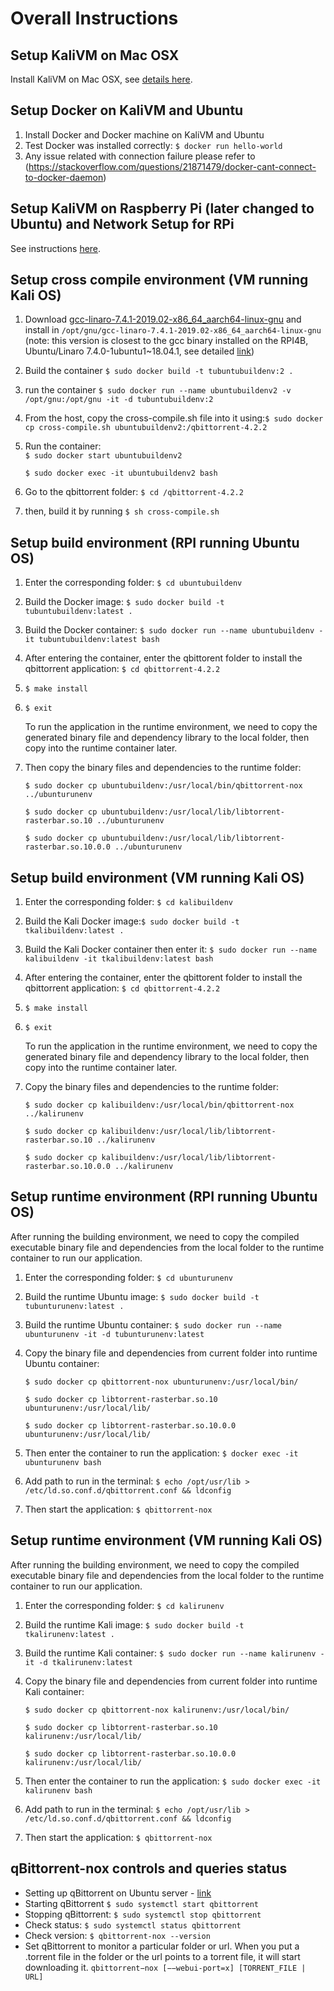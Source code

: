 # Overall Instructions

## Setup KaliVM on Mac OSX

Install KaliVM on Mac OSX, see [details here](https://github.com/jhu-information-security-institute/NwSec/wiki/JHUISI-VM).

## Setup Docker on KaliVM and Ubuntu

1. Install Docker and Docker machine on KaliVM and Ubuntu
2. Test Docker was installed correctly: `$ docker run hello-world`
3. Any issue related with connection failure please refer to (https://stackoverflow.com/questions/21871479/docker-cant-connect-to-docker-daemon)

## Setup KaliVM on Raspberry Pi (later changed to Ubuntu) and Network Setup for RPi

See instructions [here](https://github.com/jhu-information-security-institute/NwSec/wiki/Kali-RPI4B).

## Setup cross compile environment (VM running Kali OS)

1. Download [gcc-linaro-7.4.1-2019.02-x86_64_aarch64-linux-gnu](https://releases.linaro.org/components/toolchain/binaries/7.4-2019.02/aarch64-linux-gnu) and install in `/opt/gnu/gcc-linaro-7.4.1-2019.02-x86_64_aarch64-linux-gnu` (note: this version is closest to the gcc binary installed on the RPI4B, Ubuntu/Linaro 7.4.0-1ubuntu1~18.04.1, see detailed [link](https://releases.linaro.org/components/toolchain/binaries/7.4-2019.02/aarch64-linux-gnu/))
2. Build the container `$ sudo docker build -t tubuntubuildenv:2 .`
3. run the container `$ sudo docker run --name ubuntubuildenv2 -v /opt/gnu:/opt/gnu -it -d tubuntubuildenv:2`
4. From the host, copy the cross-compile.sh file into it using:`$ sudo docker cp cross-compile.sh ubuntubuildenv2:/qbittorrent-4.2.2`
5. Run the container:  
    `$ sudo docker start ubuntubuildenv2` 
    
    `$ sudo docker exec -it ubuntubuildenv2 bash`
6. Go to the qbittorrent folder: `$ cd /qbittorrent-4.2.2`
7. then, build it by running `$ sh cross-compile.sh`

## Setup build environment (RPI running Ubuntu OS)

1. Enter the corresponding folder: `$ cd ubuntubuildenv`
2. Build the Docker image: `$ sudo docker build -t tubuntubuildenv:latest .`
3. Build the Docker container: `$ sudo docker run --name ubuntubuildenv -it tubuntubuildenv:latest bash`
4. After entering the container, enter the qbittorent folder to install the qbittorrent application: `$ cd qbittorrent-4.2.2`
5. `$ make install`
6. `$ exit`

    To run the application in the runtime environment, we need to copy the generated binary file and dependency library to the local folder, then copy into the runtime container later.

7. Then copy the binary files and dependencies to the runtime folder: 

    `$ sudo docker cp ubuntubuildenv:/usr/local/bin/qbittorrent-nox ../ubunturunenv`

    `$ sudo docker cp ubuntubuildenv:/usr/local/lib/libtorrent-rasterbar.so.10 ../ubunturunenv`

    `$ sudo docker cp ubuntubuildenv:/usr/local/lib/libtorrent-rasterbar.so.10.0.0 ../ubunturunenv`

## Setup build environment (VM running Kali OS)

1. Enter the corresponding folder: `$ cd kalibuildenv`
2. Build the Kali Docker image:`$ sudo docker build -t tkalibuildenv:latest .`
3. Build the Kali Docker container then enter it: `$ sudo docker run --name kalibuildenv -it tkalibuildenv:latest bash`
4. After entering the container, enter the qbittorent folder to install the qbittorrent application: `$ cd qbittorrent-4.2.2`
5. `$ make install`
6. `$ exit`

    To run the application in the runtime environment, we need to copy the generated binary file and dependency library to the local folder, then copy into the runtime container later.

7. Copy the binary files and dependencies to the runtime folder: 

    `$ sudo docker cp kalibuildenv:/usr/local/bin/qbittorrent-nox ../kalirunenv`

    `$ sudo docker cp kalibuildenv:/usr/local/lib/libtorrent-rasterbar.so.10 ../kalirunenv`
    
    `$ sudo docker cp kalibuildenv:/usr/local/lib/libtorrent-rasterbar.so.10.0.0 ../kalirunenv`

## Setup runtime environment (RPI running Ubuntu OS)

After running the building environment, we need to copy the compiled executable binary file and dependencies from the local folder to the runtime container to run our application.

1. Enter the corresponding folder: `$ cd ubunturunenv`
2. Build the runtime Ubuntu image: `$ sudo docker build -t tubunturunenv:latest .`
3. Build the runtime Ubuntu container: `$ sudo docker run --name ubunturunenv -it -d tubunturunenv:latest`
4. Copy the binary file and dependencies from current folder into runtime Ubuntu container: 

    `$ sudo docker cp qbittorrent-nox ubunturunenv:/usr/local/bin/`

    `$ sudo docker cp libtorrent-rasterbar.so.10 ubunturunenv:/usr/local/lib/`
    
    `$ sudo docker cp libtorrent-rasterbar.so.10.0.0 ubunturunenv:/usr/local/lib/`   
    
5. Then enter the container to run the application: `$ docker exec -it ubunturunenv bash`
6. Add path to run in the terminal: `$ echo /opt/usr/lib > /etc/ld.so.conf.d/qbittorrent.conf && ldconfig`
7. Then start the application: `$ qbittorrent-nox`

## Setup runtime environment (VM running Kali OS)

After running the building environment, we need to copy the compiled executable binary file and dependencies from the local folder to the runtime container to run our application.

1. Enter the corresponding folder: `$ cd kalirunenv`
2. Build the runtime Kali image: `$ sudo docker build -t tkalirunenv:latest .`
3. Build the runtime Kali container: `$ sudo docker run --name kalirunenv -it -d tkalirunenv:latest`
4. Copy the binary file and dependencies from current folder into runtime Kali container: 

    `$ sudo docker cp qbittorrent-nox kalirunenv:/usr/local/bin/`

    `$ sudo docker cp libtorrent-rasterbar.so.10 kalirunenv:/usr/local/lib/`

    `$ sudo docker cp libtorrent-rasterbar.so.10.0.0 kalirunenv:/usr/local/lib/` 
1. Then enter the container to run the application: `$ sudo docker exec -it kalirunenv bash`
2. Add path to run in the terminal: `$ echo /opt/usr/lib > /etc/ld.so.conf.d/qbittorrent.conf && ldconfig`
3. Then start the application: `$ qbittorrent-nox`

## qBittorrent-nox controls and queries status

- Setting up qBittorrent on Ubuntu server - [link](https://github.com/qbittorrent/qBittorrent/wiki/Setting-up-qBittorrent-on-Ubuntu-server-as-daemon-with-Web-interface-(15.04-and-newer))
- Starting qBittorrent `$ sudo systemctl start qbittorrent`
- Stopping qBittorrent: `$ sudo systemctl stop qbittorrent`
- Check status: `$ sudo systemctl status qbittorrent`
- Check version: `$ qbittorrent-nox --version`
- Set qBittorrent to monitor a particular folder or url. When you put a .torrent file in the folder or the url points to a torrent file, it will start downloading it. `qbittorrent−nox [−−webui-port=x] [TORRENT_FILE | URL]`

